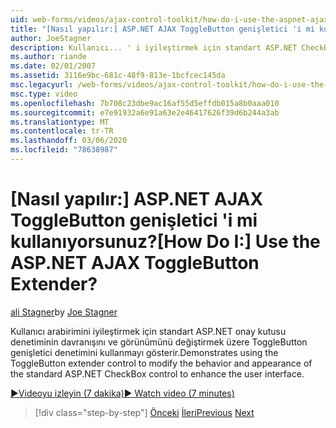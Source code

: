 ```yaml
---
uid: web-forms/videos/ajax-control-toolkit/how-do-i-use-the-aspnet-ajax-togglebutton-extender
title: "[Nasıl yapılır:] ASP.NET AJAX ToggleButton genişletici 'i mi kullanıyorsunuz? | Microsoft Docs"
author: JoeStagner
description: Kullanıcı... ' i iyileştirmek için standart ASP.NET CheckBox denetiminin davranışını ve görünümünü değiştirmek üzere ToggleButton genişletici denetimini kullanmayı gösterir.
ms.author: riande
ms.date: 02/01/2007
ms.assetid: 3116e9bc-681c-48f9-813e-1bcfcec145da
msc.legacyurl: /web-forms/videos/ajax-control-toolkit/how-do-i-use-the-aspnet-ajax-togglebutton-extender
msc.type: video
ms.openlocfilehash: 7b708c23dbe9ac16af55d5effdb015a8b0aaa010
ms.sourcegitcommit: e7e91932a6e91a63e2e46417626f39d6b244a3ab
ms.translationtype: MT
ms.contentlocale: tr-TR
ms.lasthandoff: 03/06/2020
ms.locfileid: "78638987"
---
```

# <a name="how-do-i-use-the-aspnet-ajax-togglebutton-extender"></a><span data-ttu-id="b4097-104">[Nasıl yapılır:] ASP.NET AJAX ToggleButton genişletici 'i mi kullanıyorsunuz?</span><span class="sxs-lookup"><span data-stu-id="b4097-104">[How Do I:] Use the ASP.NET AJAX ToggleButton Extender?</span></span>

<span data-ttu-id="b4097-105">[ali Stagner](https://github.com/JoeStagner)</span><span class="sxs-lookup"><span data-stu-id="b4097-105">by [Joe Stagner](https://github.com/JoeStagner)</span></span>

<span data-ttu-id="b4097-106">Kullanıcı arabirimini iyileştirmek için standart ASP.NET onay kutusu denetiminin davranışını ve görünümünü değiştirmek üzere ToggleButton genişletici denetimini kullanmayı gösterir.</span><span class="sxs-lookup"><span data-stu-id="b4097-106">Demonstrates using the ToggleButton extender control to modify the behavior and appearance of the standard ASP.NET CheckBox control to enhance the user interface.</span></span>

[<span data-ttu-id="b4097-107">&#9654;Videoyu izleyin (7 dakika)</span><span class="sxs-lookup"><span data-stu-id="b4097-107">&#9654; Watch video (7 minutes)</span></span>](https://channel9.msdn.com/Blogs/ASP-NET-Site-Videos/how-do-i-use-the-aspnet-ajax-togglebutton-extender)

> [!div class="step-by-step"]
> <span data-ttu-id="b4097-108">[Önceki](how-do-i-use-the-aspnet-ajax-hovermenu-extender.md)
> [İleri](how-do-i-use-the-aspnet-ajax-dropshadow-extender.md)</span><span class="sxs-lookup"><span data-stu-id="b4097-108">[Previous](how-do-i-use-the-aspnet-ajax-hovermenu-extender.md)
[Next](how-do-i-use-the-aspnet-ajax-dropshadow-extender.md)</span></span>
